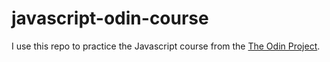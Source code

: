 # javascript-odin-course
I use this repo to practice the Javascript course from the [The Odin Project](https://www.theodinproject.com/).